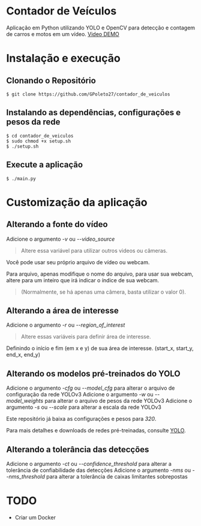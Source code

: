 # Contador de Veículos

Aplicação em Python utilizando YOLO e OpenCV para detecção e contagem de carros e motos em um vídeo.
[Video DEMO](https://youtu.be/z4OdriQ_1Nc)

# Instalação e execução

## Clonando o Repositório

    $ git clone https://github.com/GPoleto27/contador_de_veiculos

## Instalando as dependências, configurações e pesos da rede

    $ cd contador_de_veiculos
    $ sudo chmod +x setup.sh
    $ ./setup.sh

## Execute a aplicação

    $ ./main.py

# Customização da aplicação

## Alterando a fonte do vídeo

Adicione o argumento _-v_ ou *--video_source*

> Altere essa variável para utilizar outros videos ou câmeras.

Você pode usar seu próprio arquivo de vídeo ou webcam.

Para arquivo, apenas modifique o nome do arquivo, para usar sua webcam, altere para um inteiro que irá indicar o índice de sua webcam.

> (Normalmente, se há apenas uma câmera, basta utilizar o valor 0).

## Alterando a área de interesse

Adicione o argumento _-r_ ou *--region_of_interest*

> Altere essas variáveis para definir área de interesse.

Definindo o início e fim (em x e y) de sua área de interesse.
(start_x, start_y, end_x, end_y)

## Alterando os modelos pré-treinados do YOLO

Adicione o argumento _-cfg_ ou *--model_cfg* para alterar o arquivo de configuração da rede YOLOv3
Adicione o argumento _-w_ ou *--model_weights* para alterar o arquivo de pesos da rede YOLOv3
Adicione o argumento _-s_ ou *--scale* para alterar a escala da rede YOLOv3

Este repositório já baixa as configurações e pesos para _320_.

Para mais detalhes e downloads de redes pré-treinadas, consulte [YOLO](https://pjreddie.com/darknet/yolo/).

## Alterando a tolerância das detecções

Adicione o argumento _-ct_ ou *--confidence_threshold* para alterar a tolerância de confiabilidade das detecções
Adicione o argumento _-nms_ ou *--nms_threshold* para alterar a tolerância de caixas limitantes sobrepostas

# TODO

- Criar um Docker
